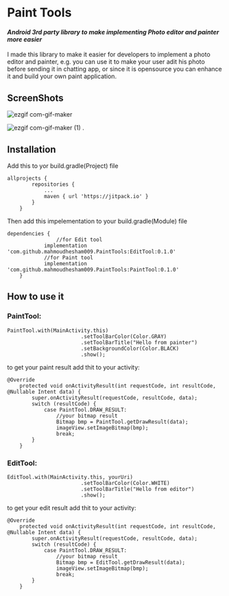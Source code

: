 # Paint Tools
#### _Android 3rd party library to make implementing Photo editor and painter more easier_

I made this library to make it easier for developers to implement a photo editor and painter, e.g. you can use it to make your user adit his photo before sending it in chatting app, or since it is opensource you can enhance it and build your own paint application. 



## ScreenShots
![ezgif com-gif-maker](https://user-images.githubusercontent.com/35175706/111139618-032a0a80-858a-11eb-8bd5-5c22dae3c3d3.gif)

![ezgif com-gif-maker (1)](https://user-images.githubusercontent.com/35175706/111139709-22289c80-858a-11eb-9fe1-cb76a5f127f9.gif)
.


## Installation
Add this to yor build.gradle(Project) file
```
allprojects {
		repositories {
			...
			maven { url 'https://jitpack.io' }
		}
	}
```

Then add this impelementation to your build.gradle(Module) file
```
dependencies {
            	//for Edit tool
	        implementation 'com.github.mahmoudhesham009.PaintTools:EditTool:0.1.0'
	        //for Paint tool
	        implementation 'com.github.mahmoudhesham009.PaintTools:PaintTool:0.1.0'
	}
```

## How to use it
### PaintTool:
```
PaintTool.with(MainActivity.this)
                        .setToolBarColor(Color.GRAY)
                        .setToolBarTitle("Hello from painter")
                        .setBackgroundColor(Color.BLACK)
                        .show();
```
to get your paint result add thit to your activity:
```
@Override
    protected void onActivityResult(int requestCode, int resultCode, @Nullable Intent data) {
        super.onActivityResult(requestCode, resultCode, data);
        switch (resultCode) {
            case PaintTool.DRAW_RESULT:
                //your bitmap result
                Bitmap bmp = PaintTool.getDrawResult(data);
                imageView.setImageBitmap(bmp);
                break;
        }
    }
```

### EditTool:
```
EditTool.with(MainActivity.this, yourUri)
                        .setToolBarColor(Color.WHITE)
                        .setToolBarTitle("Hello from editor")
                        .show();
```
to get your edit result add thit to your activity:
```
@Override
    protected void onActivityResult(int requestCode, int resultCode, @Nullable Intent data) {
        super.onActivityResult(requestCode, resultCode, data);
        switch (resultCode) {
            case PaintTool.DRAW_RESULT:
                //your bitmap result
                Bitmap bmp = EditTool.getDrawResult(data);
                imageView.setImageBitmap(bmp);
                break;
        }
    }
```
